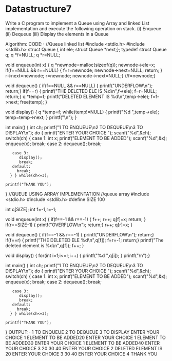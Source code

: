 # Datastructure7
Write a C program to implement a Queue using Array and linked List implementation and execute the following operation on stack.
(i)	Enqueue 
(ii)	Dequeue
(iii)	Display the elements in a Queue

  Algorithm:
   CODE:-
//Queue linked list
#include <stdio.h>
#include <stdlib.h>
struct Queue 
{ int ele;
  struct Queue *next;};
typedef struct Queue q;
q *f=NULL;
q *r=NULL;

void enqueue(int x)
{ q *newnode=malloc(sizeof(q));
  newnode->ele=x;
  if(f==NULL && r==NULL)
  { f=r=newnode;
    newnode->next=NULL;
    return;
  }
  r->next=newnode;
  r=newnode;
  newnode->next=NULL;}
  //f=newnode;}
  
void dequeue()
{  if(f==NULL && r==NULL)
   { printf("UNDERFLOW\n");
     return;}
   if(f==r)
   { printf("THE DELETED ELE IS %d\n",f->ele);
     f=r=NULL;
     return;}
    q *temp=f;
    printf("DELETED ELEMENT IS %d\n",temp->ele);
    f=f->next;
    free(temp);
}

void display()
{  q *temp=f;
   while(temp!=NULL)
   { printf("%d ",temp->ele);
     temp=temp->next;
   }
   printf("\n");
}
   
int main()
{
    int ch;
    printf("1 TO ENQUEUE\n2 TO DEQUEUE\n3 TO DISPLAY\n");
    do
    { printf("ENTER YOUR CHOICE ");
      scanf("%d",&ch);
      switch(ch)
      { case 1:
           int x;
           printf("ELEMENT TO BE ADDED");
           scanf("%d",&x);
           enqueue(x);
           break;
        case 2:
          dequeue();
          break;
          
       case 3:
          display();
          break;
       default:
         break;
      } } while(ch<=3);
      
    printf("THANK YOU");
}
//QUEUE USING ARRAY IMPLEMENTATION
//queue array
#include <stdio.h>
#include <stdlib.h>
#define SIZE 100

int q[SIZE];
int f=-1,r=-1;

void enqueue(int x)
{ if(f==-1 && r==-1)
  { f++;
    r++;
    q[f]=x;
    return;
  } 
  if(r==SIZE-1)
  { printf("OVERFLOW\n");
    return;}
  r++;
  q[r]=x;
}

void dequeue()
{ if(f==-1 && r==-1)
  { printf("UNDERFLOW\n");
    return;}
  if(f==r)
  { printf("THE DELETED ELE %d\n",q[f]);
    f=r=-1;
    return;}
  printf("The deleted element is %d\n",q[f]);
  f++;
}

void display()
{ for(int i=f;i<=r;i++)
  { printf("%d ",q[i]);
  }
  printf("\n");}
  

int main()
{
    int ch;
    printf("1 TO ENQUEUE\n2 TO DEQUEUE\n3 TO DISPLAY\n");
    do
    { printf("ENTER YOUR CHOICE ");
      scanf("%d",&ch);
      switch(ch)
      { case 1:
           int x;
           printf("ELEMENT TO BE ADDED");
           scanf("%d",&x);
           enqueue(x);
           break;
        case 2:
          dequeue();
          break;
          
       case 3:
          display();
          break;
       default:
         break;
      } } while(ch<=3);
      
    printf("THANK YOU");
}
OUTPUT:-
1 TO ENQUEUE
2 TO DEQUEUE
3 TO DISPLAY
ENTER YOUR CHOICE 1
ELEMENT TO BE ADDED20
ENTER YOUR CHOICE 1
ELEMENT TO BE ADDED30
ENTER YOUR CHOICE 1
ELEMENT TO BE ADDED40
ENTER YOUR CHOICE 3
20 30 40 
ENTER YOUR CHOICE 2
DELETED ELEMENT IS 20
ENTER YOUR CHOICE 3
30 40 
ENTER YOUR CHOICE 4
THANK YOU
